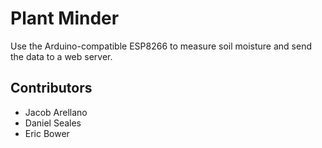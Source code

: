 # Plant Minder

Use the Arduino-compatible ESP8266 to measure soil moisture and send the data to a web server.

## Contributors

* Jacob Arellano
* Daniel Seales
* Eric Bower
